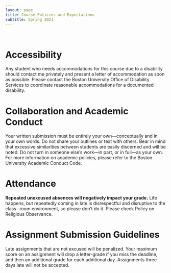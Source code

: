 ```yaml
---
layout: page
title: Course Policies and Expectations
subtitle: Spring 2021
---
```


<br>


# Accessibility

Any student who needs accommodations for this course due to a disability should contact me privately and present a letter of accommodation as soon as possible. Please contact the Boston University Office of Disability Services to coordinate reasonable accommodations for a documented disability.

# Collaboration and Academic Conduct

Your written submission must be entirely your own—conceptually and in your own words. Do not share your outlines or text with others. Bear in mind that excessive similarities between students are easily discerned and will be noted. Do not turn in someone else’s work—in part, or in full—as your own. For more information on academic policies, please refer to the Boston University Academic Conduct Code.

# Attendance

**Repeated unexcused absences will negatively impact your grade.** Life happens, but repeatedly coming in late is disrespectful and disruptive to the class- room environment, so please don’t do it. Please check Policy on Religious Observance.

# Assignment Submission Guidelines

Late assignments that are not excused will be penalized. Your maximum score on an assignment will drop a letter-grade if you miss the deadline, and then an additional grade for each additional day. Assignments three days late will not be accepted.
